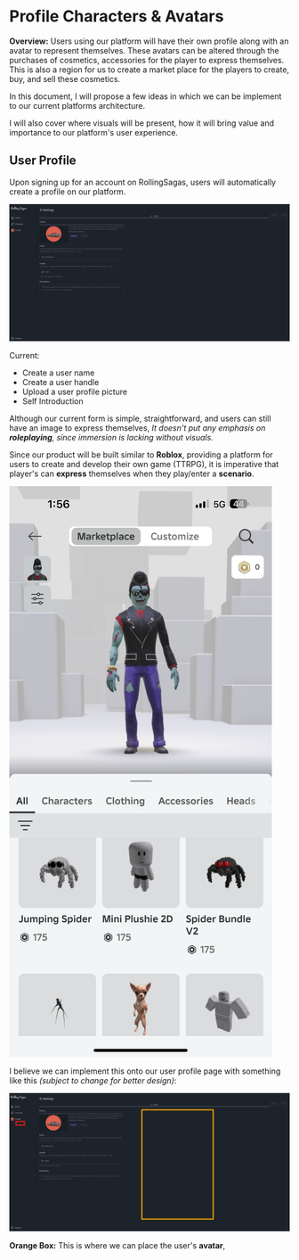 # Profile Characters & Avatars

**Overview:** Users using our platform will have their own profile along with an avatar to represent themselves. These avatars can be altered through the purchases of cosmetics, accessories for the player to express themselves. This is also a region for us to create a market place for the players to create, buy, and sell these cosmetics.

In this document, I will propose a few ideas in which we can be implement to our current platforms architecture.

I will also cover where visuals will be present, how it will bring value and importance to our platform's user experience.

## User Profile

Upon signing up for an account on RollingSagas, users will automatically create a profile on our platform.

![UserProfile](/Visuals/images/Screenshot%202024-08-09%20171024.png)

Current: 
- Create a user name
- Create a user handle
- Upload a user profile picture
- Self Introduction

Although our current form is simple, straightforward, and users can still have an image to express themselves, *It doesn't put any emphasis on **roleplaying**, since immersion is lacking without visuals.*

Since our product will be built similar to **Roblox**, providing a platform for users to create and develop their own game (TTRPG), it is imperative that player's can **express** themselves when they play/enter a **scenario**. 

![RobloxProfile](/Visuals/images/微信图片_20240809172307.png)

I believe we can implement this onto our user profile page with something like this *(subject to change for better design)*:

![NewUserProfile](/Visuals/images/Screenshot%202024-08-09%20172955.png)

**Orange Box:** This is where we can place the user's **avatar**, 
